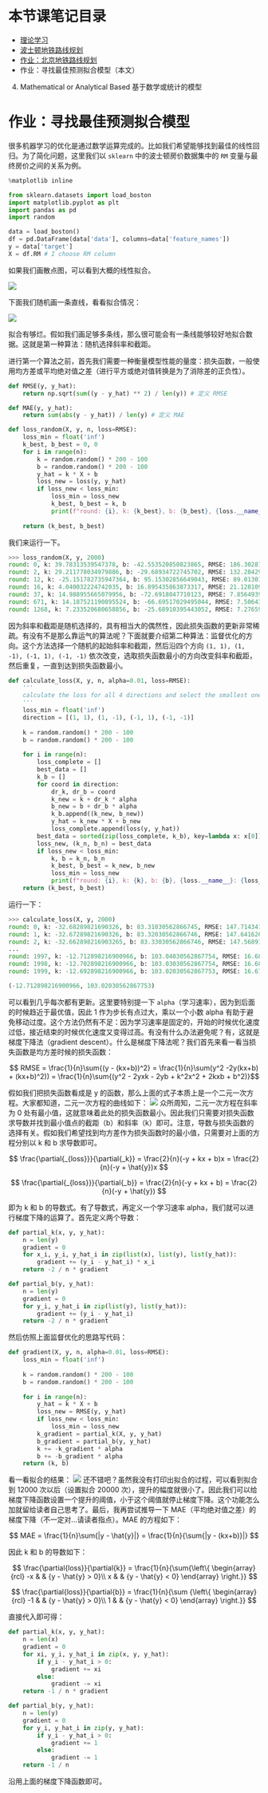 # 本节课笔记目录

- [理论学习](/02_1.md)
- [波士顿地铁路线规划](/02_2.md)
- [作业：北京地铁路线规划](/02_3.md)
- 作业：寻找最佳预测拟合模型（本文）

4. Mathematical or Analytical Based 基于数学或统计的模型

# 作业：寻找最佳预测拟合模型

很多机器学习的优化是通过数学运算完成的。比如我们希望能够找到最佳的线性回归。为了简化问题，这里我们以 `sklearn` 中的波士顿房价数据集中的 `RM` 变量与最终房价之间的关系为例。
```python
%matplotlib inline

from sklearn.datasets import load_boston
import matplotlib.pyplot as plt
import pandas as pd
import random

data = load_boston()
df = pd.DataFrame(data['data'], columns=data['feature_names'])
y = data['target']
X = df.RM # I choose RM column
```
如果我们画散点图，可以看到大概的线性拟合。

![](/pics/plot.png)

下面我们随机画一条直线，看看拟合情况：

![](/pics/plot_2.png)

拟合有够烂。假如我们画足够多条线，那么很可能会有一条线能够较好地拟合数据。这就是第一种算法：随机选择斜率和截距。

进行第一个算法之前，首先我们需要一种衡量模型性能的量度：损失函数，一般使用均方差或平均绝对值之差（进行平方或绝对值转换是为了消除差的正负性）。
```python
def RMSE(y, y_hat):
    return np.sqrt(sum((y - y_hat) ** 2) / len(y)) # 定义 RMSE

def MAE(y, y_hat):
    return sum(abs(y - y_hat)) / len(y) # 定义 MAE

def loss_random(X, y, n, loss=RMSE):
    loss_min = float('inf')
    k_best, b_best = 0, 0
    for i in range(n):
        k = random.random() * 200 - 100
        b = random.random() * 200 - 100
        y_hat = k * X + b
        loss_new = loss(y, y_hat)
        if loss_new < loss_min:
            loss_min = loss_new
            k_best, b_best = k, b
            print(f"round: {i}, k: {k_best}, b: {b_best}, {loss.__name__}: {loss_min}")
        
    return (k_best, b_best)
```
我们来运行一下。
```python
>>> loss_random(X, y, 2000)
round: 0, k: 39.78313539547378, b: -42.553520850823865, RMSE: 186.30287320208564
round: 2, k: 29.211778034979886, b: -29.68934722745702, RMSE: 132.28429197646585
round: 12, k: -25.151782735947364, b: 95.15302856649043, RMSE: 89.01301850593477
round: 16, k: 4.040032224742035, b: 16.895435863873317, RMSE: 21.128109463676168
round: 37, k: 14.988955665079956, b: -72.6918047710123, RMSE: 7.856493935804529
round: 671, k: 14.187521190895524, b: -66.69517029495044, RMSE: 7.506431951543031
round: 1268, k: 7.233520680658856, b: -25.68910395443052, RMSE: 7.276594291831291
```
因为斜率和截距是随机选择的，具有相当大的偶然性，因此损失函数的更新非常稀疏。有没有不是那么靠运气的算法呢？下面就要介绍第二种算法：监督优化的方向。这个方法选择一个随机的起始斜率和截距，然后沿四个方向 `(1, 1), (1, -1), (-1, 1), (-1, -1)` 依次改变，选取损失函数最小的方向改变斜率和截距，然后重复，一直到达到损失函数最小。
```python
def calculate_loss(X, y, n, alpha=0.01, loss=RMSE):
    '''
    calculate the loss for all 4 directions and select the smallest one
    '''
    loss_min = float('inf')
    direction = [(1, 1), (1, -1), (-1, 1), (-1, -1)]
    
    k = random.random() * 200 - 100
    b = random.random() * 200 - 100
    
    for i in range(n):
        loss_complete = []
        best_data = []
        k_b = []
        for coord in direction:
            dr_k, dr_b = coord
            k_new = k + dr_k * alpha
            b_new = b + dr_b * alpha
            k_b.append((k_new, b_new))
            y_hat = k_new * X + b_new
            loss_complete.append(loss(y, y_hat))
        best_data = sorted(zip(loss_complete, k_b), key=lambda x: x[0])[0]
        loss_new, (k_n, b_n) = best_data
        if loss_new < loss_min:
            k, b = k_n, b_n
            k_best, b_best = k_new, b_new
            loss_min = loss_new
            print(f"round: {i}, k: {k}, b: {b}, {loss.__name__}: {loss_min}")
    return (k_best, b_best)
```
运行一下：
```python
>>> calculate_loss(X, y, 2000)
round: 0, k: -32.68289821690326, b: 83.31030562866745, RMSE: 147.71434158456455
round: 1, k: -32.67289821690326, b: 83.32030562866746, RMSE: 147.64162648015352
round: 2, k: -32.662898216903265, b: 83.33030562866746, RMSE: 147.5689118390715
...
round: 1997, k: -12.712898216900966, b: 103.04030562867754, RMSE: 16.686687720956236
round: 1998, k: -12.702898216900966, b: 103.03030562867754, RMSE: 16.682268006921056
round: 1999, k: -12.692898216900966, b: 103.02030562867753, RMSE: 16.67801752679068

(-12.712898216900966, 103.02030562867753)
```
可以看到几乎每次都有更新。这里要特别提一下 `alpha`（学习速率），因为到后面的时候趋近于最优值，因此 1 作为步长有点过大，乘以一个小数 alpha 有助于避免移动过度。这个方法仍然有不足：因为学习速率是固定的，开始的时候优化速度过低，接近结束的时候优化速度又变得过高。有没有什么办法避免呢？有，这就是梯度下降法（gradient descent）。什么是梯度下降法呢？我们首先来看一看当损失函数是均方差时候的损失函数：

$$ RMSE = \frac{1}{n}\sum{(y - (kx+b))^2} = \frac{1}{n}\sum(y^2 -2y(kx+b) + (kx+b)^2)) = \frac{1}{n}\sum{(y^2 - 2yxk - 2yb + k^2x^2 + 2kxb + b^2)}$$

假如我们把损失函数看成是 y 的函数，那么上面的式子本质上是一个二元一次方程。大家都知道，二元一次方程的曲线如下：
![](/pics/line_plot.png)
众所周知，二元一次方程在斜率为 0 处有最小值，这就意味着此处的损失函数最小。因此我们只需要对损失函数求导数并找到最小值点的截距（b）和斜率（k）即可。注意，导数与损失函数的选择有关。假如我们希望找到均方差作为损失函数时的最小值，只需要对上面的方程分别以 k 和 b 求导数即可。

$$ \frac{\partial{_{loss}}}{\partial{_k}} = \frac{2}{n}(-y + kx + b)x = \frac{2}{n}(-y + \hat{y})x $$

$$ \frac{\partial{_{loss}}}{\partial{_b}} = \frac{2}{n}(-y + kx + b) = \frac{2}{n}(-y + \hat{y}) $$

即为 k 和 b 的导数式。有了导数式，再定义一个学习速率 alpha，我们就可以进行梯度下降的运算了。首先定义两个导数：
```python
def partial_k(x, y, y_hat):
    n = len(y)
    gradient = 0
    for x_i, y_i, y_hat_i in zip(list(x), list(y), list(y_hat)):
        gradient += (y_i - y_hat_i) * x_i
    return -2 / n * gradient

def partial_b(y, y_hat):
    n = len(y)
    gradient = 0
    for y_i, y_hat_i in zip(list(y), list(y_hat)):
        gradient += (y_i - y_hat_i)
    return -2 / n * gradient
```
然后仿照上面监督优化的思路写代码：
```python
def gradient(X, y, n, alpha=0.01, loss=RMSE):
    loss_min = float('inf')
    
    k = random.random() * 200 - 100
    b = random.random() * 200 - 100
    
    for i in range(n):
        y_hat = k * X + b
        loss_new = RMSE(y, y_hat)
        if loss_new < loss_min:
            loss_min = loss_new
        k_gradient = partial_k(X, y, y_hat)
        b_gradient = partial_b(y, y_hat)
        k += -k_gradient * alpha
        b += -b_gradient * alpha
    return (k, b)
```
看一看拟合的结果：
![](/pics/fitted_plot.png)
还不错吧？虽然我没有打印出拟合的过程，可以看到拟合到 12000 次以后（设置拟合 20000 次），提升的幅度就很小了。因此我们可以给梯度下降函数设置一个提升的阈值，小于这个阈值就停止梯度下降。这个功能怎么加就留给读者自己思考了。最后，我再尝试推导一下 MAE（平均绝对值之差）的梯度下降（不一定对...请读者指点）。MAE 的方程如下：

$$ MAE = \frac{1}{n}\sum{|y - \hat{y}|} = \frac{1}{n}{\sum{|y - (kx+b)}|} $$

因此 k 和 b 的导数如下：

$$ \frac{\partial{loss}}{\partial{k}} = \frac{1}{n}{\sum{\left\{
\begin{array}{rcl}
-x       &      & {y - \hat{y} > 0}\\
x     &      & {y - \hat{y} < 0}
\end{array} \right.}} $$

$$ \frac{\partial{loss}}{\partial{b}} = \frac{1}{n}{\sum {\left\{
\begin{array}{rcl}
-1       &      & {y - \hat{y} > 0}\\
1     &      & {y - \hat{y} < 0}
\end{array} \right.}} $$

直接代入即可得：
```python
def partial_k(x, y, y_hat):
    n = len(x)
    gradient = 0
    for xi, y_i, y_hat_i in zip(x, y, y_hat):
        if y_i - y_hat_i > 0:
            gradient += xi
        else:
            gradient -= xi
    return -1 / n * gradient

def partial_b(y, y_hat):
    n = len(y)
    gradient = 0
    for y_i, y_hat_i in zip(y, y_hat):
        if y_i - y_hat_i > 0:
            gradient += 1
        else:
            gradient -= 1
    return -1 / n
```
沿用上面的梯度下降函数即可。